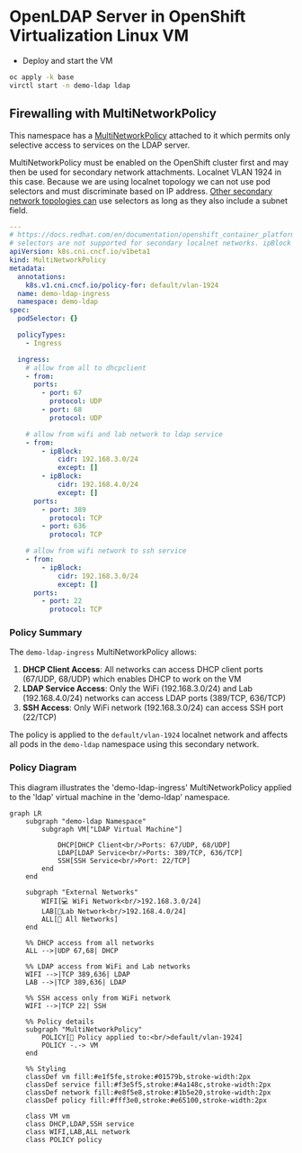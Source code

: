 # OpenLDAP Server in OpenShift Virtualization Linux VM

* Deploy and start the VM
```bash
oc apply -k base
virctl start -n demo-ldap ldap
```

## Firewalling with MultiNetworkPolicy

This namespace has a [MultiNetworkPolicy](multinetworkpolicy.yaml) attached to it which permits only selective access to services on the LDAP server.

MultiNetworkPolicy must be enabled on the OpenShift cluster first and may then be used for secondary network attachments. Localnet VLAN 1924 in this case. Because we are using localnet topology we can not use pod selectors and must discriminate based on IP address. [Other secondary network topologies can](https://docs.redhat.com/en/documentation/openshift_container_platform/4.19/html/multiple_networks/secondary-networks#compatibility-with-multi-network-policy_configuring-additional-network-ovnk) use selectors as long as they also include a subnet field.

```yaml
---
# https://docs.redhat.com/en/documentation/openshift_container_platform/4.19/html/virtualization/networking#virt-connecting-vm-to-secondary-udn
# selectors are not supported for secondary localnet networks. ipBlock must be used.
apiVersion: k8s.cni.cncf.io/v1beta1
kind: MultiNetworkPolicy
metadata:
  annotations:
    k8s.v1.cni.cncf.io/policy-for: default/vlan-1924
  name: demo-ldap-ingress
  namespace: demo-ldap
spec:
  podSelector: {}

  policyTypes:
    - Ingress

  ingress:
    # allow from all to dhcpclient
    - from:
      ports:
        - port: 67
          protocol: UDP
        - port: 68
          protocol: UDP

    # allow from wifi and lab network to ldap service
    - from:
        - ipBlock:
            cidr: 192.168.3.0/24
            except: []
        - ipBlock:
            cidr: 192.168.4.0/24
            except: []
      ports:
        - port: 389
          protocol: TCP
        - port: 636
          protocol: TCP

    # allow from wifi network to ssh service
    - from:
        - ipBlock:
            cidr: 192.168.3.0/24
            except: []
      ports:
        - port: 22
          protocol: TCP
```


### Policy Summary

The `demo-ldap-ingress` MultiNetworkPolicy allows:

1. **DHCP Client Access**: All networks can access DHCP client ports (67/UDP, 68/UDP) which enables DHCP to work on the VM
2. **LDAP Service Access**: Only the WiFi (192.168.3.0/24) and Lab (192.168.4.0/24) networks can access LDAP ports (389/TCP, 636/TCP)
3. **SSH Access**: Only WiFi network (192.168.3.0/24) can access SSH port (22/TCP)

The policy is applied to the `default/vlan-1924` localnet network and affects all pods in the `demo-ldap` namespace using this secondary network.

### Policy Diagram

This diagram illustrates the 'demo-ldap-ingress' MultiNetworkPolicy applied to the 'ldap' virtual machine in the 'demo-ldap' namespace.

```mermaid
graph LR
    subgraph "demo-ldap Namespace"
        subgraph VM["LDAP Virtual Machine"]

            DHCP[DHCP Client<br/>Ports: 67/UDP, 68/UDP]
            LDAP[LDAP Service<br/>Ports: 389/TCP, 636/TCP]
            SSH[SSH Service<br/>Port: 22/TCP]
        end
    end

    subgraph "External Networks"
        WIFI[💻 WiFi Network<br/>192.168.3.0/24]
        LAB[🔬Lab Network<br/>192.168.4.0/24]
        ALL[👬 All Networks]
    end

    %% DHCP access from all networks
    ALL -->|UDP 67,68| DHCP

    %% LDAP access from WiFi and Lab networks
    WIFI -->|TCP 389,636| LDAP
    LAB -->|TCP 389,636| LDAP

    %% SSH access only from WiFi network
    WIFI -->|TCP 22| SSH

    %% Policy details
    subgraph "MultiNetworkPolicy"
        POLICY[👮 Policy applied to:<br/>default/vlan-1924]
        POLICY -.-> VM
    end

    %% Styling
    classDef vm fill:#e1f5fe,stroke:#01579b,stroke-width:2px
    classDef service fill:#f3e5f5,stroke:#4a148c,stroke-width:2px
    classDef network fill:#e8f5e8,stroke:#1b5e20,stroke-width:2px
    classDef policy fill:#fff3e0,stroke:#e65100,stroke-width:2px

    class VM vm
    class DHCP,LDAP,SSH service
    class WIFI,LAB,ALL network
    class POLICY policy
```